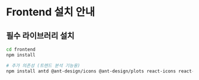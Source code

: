 # Frontend 설치 안내

## 필수 라이브러리 설치

```bash
cd frontend
npm install

# 추가 의존성 (트렌드 분석 기능용)
npm install antd @ant-design/icons @ant-design/plots react-icons react-slick slick-carousel
```

```